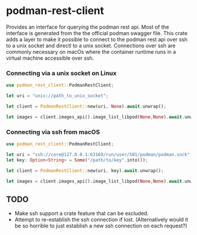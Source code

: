 # podman-rest-client
<!-- cargo-rdme start -->

Provides an interface for querying the podman rest api. Most of the interface is generated from
the the official podman swagger file. This crate adds a layer to make it possible to connect to
the podman rest api over ssh to a unix socket and directl to a unix socket. Connections over
ssh are  commonly necessary on macOs where the container runtime runs in a virtual machine
accessible over ssh.

### Connecting via a unix socket on Linux

```rust
use podman_rest_client::PodmanRestClient;

let uri = "unix://path_to_unix_socket";

let client = PodmanRestClient::new(uri, None).await.unwrap();

let images = client.images_api().image_list_libpod(None,None).await.unwrap();
```

### Connecting via ssh from macOS

```rust
use podman_rest_client::PodmanRestClient;

let uri = "ssh://core@127.0.0.1:63169/run/user/501/podman/podman.sock";
let key: Option<String> = Some("/path/to/key".into());

let client = PodmanRestClient::new(uri, key).await.unwrap();

let images = client.images_api().image_list_libpod(None,None).await.unwrap();
```

<!-- cargo-rdme end -->

## TODO

* Make ssh support a crate feature that can be excluded.
* Attempt to re-establish the ssh connection if lost. (Alternatively would it
be so horrible to just establish a new ssh connection on each request?)
